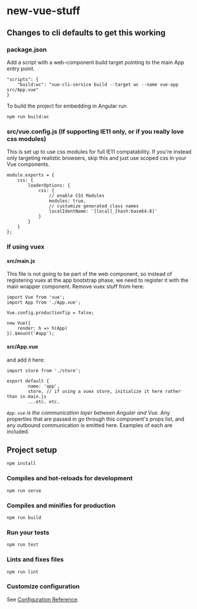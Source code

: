 # new-vue-stuff
## Changes to cli defaults to get this working 
### package.json
Add a script with a web-component build target pointing to the main App entry point.
```
"scripts": {
    "build:wc": "vue-cli-service build --target wc --name vue-app src/App.vue"
}
```
To build the project for embedding in Angular run 
``` 
npm run build:wc
```

### src/vue.config.js (If supporting IE11 only, or if you really love css modules)
This is set up to use css modules for full IE11 compatability. If you're instead only targeting realistic browsers, skip this and just use scoped css in your Vue components.
``` 
module.exports = {
    css: {
        loaderOptions: {
            css: {
                // enable CSS Modules
                modules: true,
                // customize generated class names
                localIdentName: '[local]_[hash:base64:8]'
            }
        }
    }
};
```


### If using vuex
#### src/main.js
This file is not going to be part of the web component, so instead of registering vuex at the app bootstrap phase, we need to register it with the main wrapper component. Remove vuex stuff from here:
``` 
import Vue from 'vue';
import App from './App.vue';

Vue.config.productionTip = false;

new Vue({
    render: h => h(App)
}).$mount('#app');
```

#### src/App.vue
and add it here:
``` 
import store from './store';

export default {
        name: 'app',
        store, // if using a vuex store, initialize it here rather than in main.js
        ...etc. etc.
```
*`App.vue` is the communication layer between Angular and Vue*. Any properties that are passed in go through this component's props list, and any outbound communication is emitted here. Examples of each are included.

## Project setup
```
npm install
```

### Compiles and hot-reloads for development
```
npm run serve
```

### Compiles and minifies for production
```
npm run build
```

### Run your tests
```
npm run test
```

### Lints and fixes files
```
npm run lint
```

### Customize configuration
See [Configuration Reference](https://cli.vuejs.org/config/).
